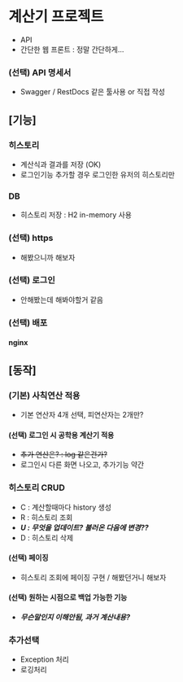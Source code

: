 # 계산기 프로젝트
- API
- 간단한 웹 프론트 : 정말 간단하게...

### (선택) API 명세서
- Swagger / RestDocs 같은 툴사용 or 직접 작성

## [기능]
### 히스토리
- 계산식과 결과를 저장 (OK)
- 로그인기능 추가할 경우 로그인한 유저의 히스토리만
### DB
- 히스토리 저장 : H2 in-memory 사용

### (선택) https
- 해봤으니까 해보자
### (선택) 로그인
- 안해봤는데 해봐야할거 같음
### (선택) 배포
#### nginx

## [동작]
### (기본) 사칙연산 적용
- 기본 연산자 4개 선택, 피연산자는 2개만?

#### (선택) 로그인 시 공학용 계산기 적용
- ~~추가 연산은? : log 같은건가?~~
- 로그인시 다른 화면 나오고, 추가기능 약간

### 히스토리 CRUD
- C : 계산할때마다 history 생성
- R : 히스토리 조회
- _**U : 무엇을 업데이트? 불러온 다음에 변경??**_
- D : 히스토리 삭제
#### (선택) 페이징
- 히스토리 조회에 페이징 구현 / 해봤던거니 해보자
#### (선택) 원하는 시점으로 백업 가능한 기능
- _**무슨말인지 이해안됨, 과거 계산내용?**_

### 추가선택
- Exception 처리
- 로깅처리